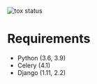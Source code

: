 ![tox status](https://github.com/beproud/bpmailer/actions/workflows/tests.yml/badge.svg)

# Requirements

* Python (3.6, 3.9)
* Celery (4.1)
* Django (1.11, 2.2)
